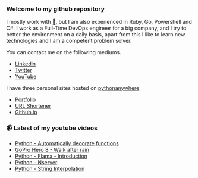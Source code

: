 ### Welcome to my github repository

I mostly work with [:snake:](https://www.python.org/), but I am also experienced in Ruby, Go, Powershell and C#. I work as a Full-Time DevOps engineer for a big company, and I try to better the environment on a daily basis, apart from this I like to learn new technologies and I am a competent problem solver.

You can contact me on the following mediums.
- [Linkedin](https://www.linkedin.com/in/r3ap3rpy)
- [Twitter](https://twitter.com/r3ap3rpy)
- [YouTube](https://www.youtube.com/channel/UC1qkMXH8d2I9DDAtBSeEHqg)

I have three personal sites hosted on [pythonanywhere](https://www.pythonanywhere.com/)
- [Portfolio](http://r3ap3rpy.pythonanywhere.com/)
- [URL Shortener](http://shortenpy.pythonanywhere.com/)
- [Github.io](https://r3ap3rpy.github.io/)

### :video_camera: Latest of my youtube videos
<!-- YOUTUBE:START -->
- [Python - Automatically decorate functions](https://www.youtube.com/watch?v=RXK7kwAxiwo)
- [GoPro Hero 8 - Walk after rain](https://www.youtube.com/watch?v=RAvIBDW-yjQ)
- [Python - Flama - Introduction](https://www.youtube.com/watch?v=s4fihVGXUhM)
- [Python - Nserver](https://www.youtube.com/watch?v=QQnhGdqd4R4)
- [Python - String Interpolation](https://www.youtube.com/watch?v=m1IhpDTwNsE)
<!-- YOUTUBE:END -->

